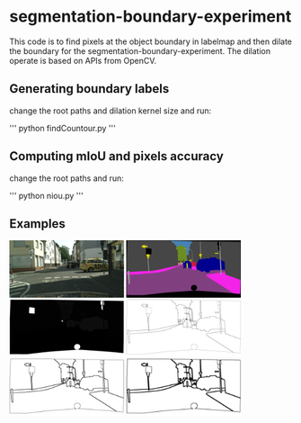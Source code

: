 # segmentation-boundary-experiment

This code is to find pixels at the object boundary in labelmap and then dilate the boundary for the segmentation-boundary-experiment.
The dilation operate is based on APIs from OpenCV.

## Generating boundary labels

change the root paths and dilation kernel size and run:

'''
python findCountour.py
'''

## Computing mIoU and pixels accuracy

change the root paths and run:

'''
python niou.py
'''

## Examples
<img src="examples/image.png" width = "204" height = "102" />
<img src="examples/label_color.png" width = "204" height = "102" />
<img src="examples/label.png" width = "204" height = "102" />
<img src="examples/dilated_1.png" width = "204" height = "102"  />
<img src="examples/dilated_5.png" width = "204" height = "102"  />
<img src="examples/dilated_10.png" width = "204" height = "102" />



